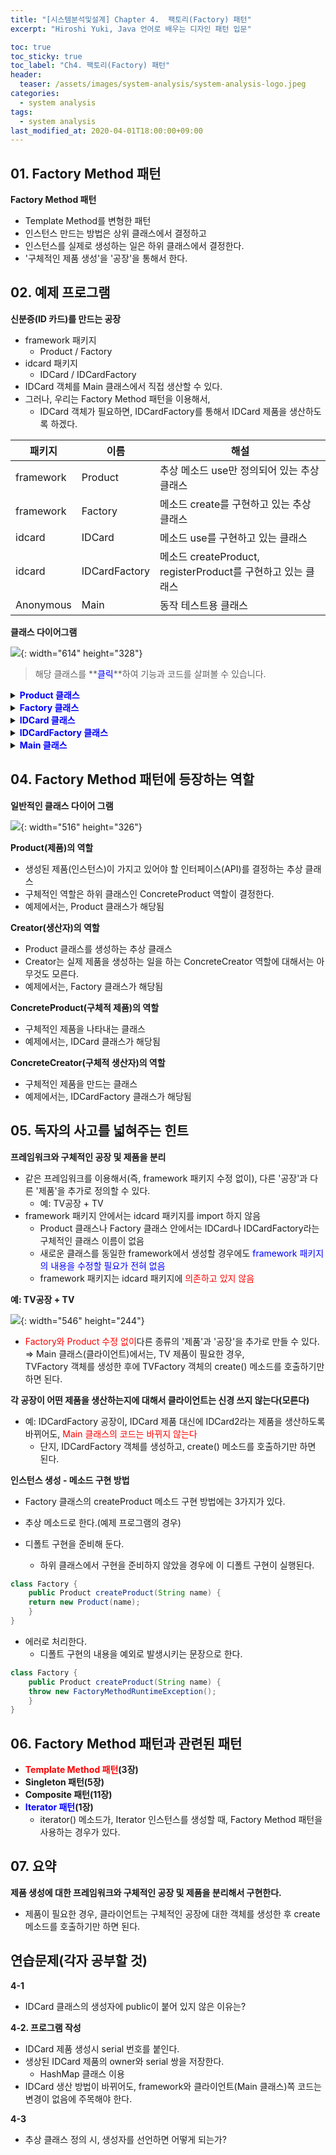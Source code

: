 ```yaml
---
title: "[시스템분석및설계] Chapter 4.  팩토리(Factory) 패턴" 
excerpt: "Hiroshi Yuki, Java 언어로 배우는 디자인 패턴 입문"  

toc: true
toc_sticky: true
toc_label: "Ch4. 팩토리(Factory) 패턴"
header:
  teaser: /assets/images/system-analysis/system-analysis-logo.jpeg
categories: 
  - system analysis
tags:
  - system analysis
last_modified_at: 2020-04-01T18:00:00+09:00  
---  
```


## 01. Factory Method 패턴  

**Factory Method 패턴**
  - Template Method를 변형한 패턴
  - 인스턴스 만드는 방법은 상위 클래스에서 결정하고
  - 인스턴스를 실제로 생성하는 일은 하위 클래스에서 결정한다.
  - '구체적인 제품 생성'을 '공장'을 통해서 한다.  


## 02. 예제 프로그램  

**신분증(ID 카드)를 만드는 공장**
  - framework 패키지
      - Product / Factory
  - idcard 패키지
      - IDCard / IDCardFactory
  - IDCard 객체를 Main 클래스에서 직접 생산할 수 있다.
  - 그러나, 우리는 Factory Method 패턴을 이용해서,
      - IDCard 객체가 필요하면, IDCardFactory를 통해서 IDCard 제품을 생산하도록 하겠다.  

|패키지|이름|해설|
|---------|-------------|-------------------------------------------|
|framework|Product|추상 메소드 use만 정의되어 있는 추상 클래스|
|framework|Factory|메소드 create를 구현하고 있는 추상 클래스|
|idcard|IDCard|메소드 use를 구현하고 있는 클래스|
|idcard|IDCardFactory|메소드 createProduct, registerProduct를 구현하고 있는 클래스|
|Anonymous|Main|동작 테스트용 클래스|  

**클래스 다이어그램**  

![](https://eliotjang.github.io/assets/images/system-analysis/ch04-1.png){: width="614" height="328"}  

> 해당 클래스를 **<font color="blue">클릭</font>**하여 기능과 코드를 살펴볼 수 있습니다.  

<details>
<summary><font color="blue"><b>Product 클래스</b></font></summary>
<div markdown="1">

**Product 클래스**
  - <font color="blue">framework 패키지</font>
  - '제품'을 표현한 추상 클래스
  - use()의 구현은 하위 클래스에 맡겨짐  

```java
package framework;

public abstract class Product {
  public abstract void use();
}
```  

</div>
</details>

<details>
<summary><font color="blue"><b>Factory 클래스</b></font></summary>
<div markdown="1">

**Factory 클래스**
  - <font color="blue">framework 패키지</font>
  - create()
      - <font color="red">Template Method 패턴 사용됨</font>  
	    - 추상 메소드인 createProduct와 registerProduct를 사용함
      - 제품을 만들고, 등록한 후, 생성된 제품을 반환한다.
  - createProduct() / registerProduct()
      - 하위 클래스에서 구현한다.
      - factory method 역할을 담당한다.  

```java
package framework;

public abstract class Factory {
  public final Product create(String owner) {
    Product p = createProduct(owner);
    registerProduct(p);
    return p;
  }
  protected abstract Product createProduct(String owner);
  protected abstract void registerProduct(Product product);
}
```  

</div>
</details>

<details>
<summary><font color="blue"><b>IDCard 클래스</b></font></summary>
<div markdown="1">

**IDCard 클래스**
  - <font color="blue">idcard 패키지</font>
  - Product 클래스의 하위 클래스
  - 상위 클래스의 use() 메소드를 구현함
  - getOwner()를 추가함  

```java
package idcard;
import framework.*;

public class IDCard extends Product {
  private String owner;
  IDCard(String owner) {
    System.out.println(owner + "의 카드를 만듭니다.");
    this.owner = owner;
  }
  public void use() {
    System.out.println(owner + "의 카드를 사용합니다");
  }
  public String getOwner() {
    return owner;
  }
}
```  

</div>
</details>

<details>
<summary><font color="blue"><b>IDCardFactory 클래스</b></font></summary>
<div markdown="1">

**IDCardFactory 클래스**
  - <font color="blue">idcard 패키지</font>
  - createProduct와 registerProduct를 구현
  - createProduct()
      - IDCard 제품을 실제로 생성함
      - 어떤 제품을 생산할 지 결정한다
  - registerProduct()
      - IDCard의 소유주를 owners 필드에 추가함(등록함)  

```java
package idcard;
import framework.*;
import java.util.*;

public class IDCardFactory extends Factory {
  private List owners = new ArrayList();
  protected Product createProduct(String owner) {
    return new IDCard(owner);
  }
  protected void registerProduct(Product product) {
    owners.add(((IDCard)product).getOwner()));
  }
  public List getOwners() {
    return owners;
  }
}
```  

</div>
</details>

<details>
<summary><font color="blue"><b>Main 클래스</b></font></summary>
<div markdown="1">

**Main 클래스**
  - framework 패키지와 idcard 패키지를 이용해서 IDCard를 생성해서 사용함
  - 필요한 IDCard 공장을 만들고, IDCard 공장의 create() 메소드를 호출해서 원하는 IDCard 제품을 얻는다.  

```java
import framework.*;
import idcard.*;

public class Main {
  public static void main(String[] args) {
    Factory factory = new IDCardFactory();
    Product card1 = factory.create("홍길동");
    Product card2 = factory.create("이순신");
    Product card3 = factory.create("강감찬");
    card1.use();
    card2.use();
    card3.use();
  }
}
```  

![](https://eliotjang.github.io/assets/images/system-analysis/ch04-2.png){: width="600" height="350"}  

</div>
</details>


## 04. Factory Method 패턴에 등장하는 역할  

**일반적인 클래스 다이어 그램**  

![](https://eliotjang.github.io/assets/images/system-analysis/ch04-3.png){: width="516" height="326"}  

**Product(제품)의 역할**
  - 생성된 제품(인스턴스)이 가지고 있어야 할 인터페이스(API)를 결정하는 추상 클래스
  - 구체적인 역할은 하위 클래스인 ConcreteProduct 역할이 결정한다.
  - 예제에서는, Product 클래스가 해당됨  

**Creator(생산자)의 역할**
  - Product 클래스를 생성하는 추상 클래스
  - Creator는 실제 제품을 생성하는 일을 하는 ConcreteCreator 역할에 대해서는 아무것도 모른다.
  - 예제에서는, Factory 클래스가 해당됨  

**ConcreteProduct(구체적 제품)의 역할**
  - 구체적인 제품을 나타내는 클래스
  - 예제에서는, IDCard 클래스가 해당됨  

**ConcreteCreator(구체적 생산자)의 역할**
  - 구체적인 제품을 만드는 클래스
  - 예제에서는, IDCardFactory 클래스가 해당됨  


## 05. 독자의 사고를 넓혀주는 힌트  

**프레임워크와 구체적인 공장 및 제품을 분리**
  - 같은 프레임워크를 이용해서(즉, framework 패키지 수정 없이), 다른 '공장'과 다른 '제품'을 추가로 정의할 수 있다.
      - 예: TV공장 + TV
  - framework 패키지 안에서는 idcard 패키지를 import 하지 않음
      - Product 클래스나 Factory 클래스 안에서는 IDCard나 IDCardFactory라는 구체적인 클래스 이름이 없음
      - 새로운 클래스를 동일한 framework에서 생성할 경우에도 <font color="blue">framework 패키지의 내용을 수정할 필요가 전혀 없음</font>
      - framework 패키지는 idcard 패키지에 <font color="red">의존하고 있지 않음</font>  

**예: TV공장 + TV**  

![](https://eliotjang.github.io/assets/images/system-analysis/ch04-4.png){: width="546" height="244"}  

  - <font color="red">Factory와 Product 수정 없이</font>다른 종류의 '제품'과 '공장'을 추가로 만들 수 있다.  
  ⇒ Main 클래스(클라이언트)에서는, TV 제품이 필요한 경우,  
  TVFactory 객체를 생성한 후에 TVFactory 객체의 create() 메소드를 호출하기만 하면 된다.  

**각 공장이 어떤 제품을 생산하는지에 대해서 클라이언트는 신경 쓰지 않는다(모른다)**
  - 예: IDCardFactory 공장이, IDCard 제품 대신에 IDCard2라는 제품을 생산하도록 바뀌어도, <font color="red">Main 클래스의 코드는 바뀌지 않는다</font>  
      - 단지, IDCardFactory 객체를 생성하고, create() 메소드를 호출하기만 하면 된다.  

**인스턴스 생성 - 메소드 구현 방법**
  - Factory 클래스의 createProduct 메소드 구현 방법에는 3가지가 있다.  
  
  - 추상 메소드로 한다.(예제 프로그램의 경우)
  - 디폴트 구현을 준비해 둔다.
      - 하위 클래스에서 구현을 준비하지 않았을 경우에 이 디폴트 구현이 실행된다.  

```java
class Factory {
    public Product createProduct(String name) {
	return new Product(name);
    }
}
```  

  - 에러로 처리한다.
      - 디폴트 구현의 내용을 예외로 발생시키는 문장으로 한다.  

```java
class Factory {
    public Product createProduct(String name) {
	throw new FactoryMethodRuntimeException();
    }
}
```  


## 06. Factory Method 패턴과 관련된 패턴  

  - **<font color="red">Template Method 패턴</font>(3장)**  
  - **Singleton 패턴(5장)**  
  - **Composite 패턴(11장)**  
  - **<font color="blue">Iterator 패턴</font>(1장)**
      - iterator() 메소드가, Iterator 인스턴스를 생성할 때, Factory Method 패턴을 사용하는 경우가 있다.  


## 07. 요약  

**제품 생성에 대한 프레임워크와 구체적인 공장 및 제품을 분리해서 구현한다.**
  - 제품이 필요한 경우, 클라이언트는 구체적인 공장에 대한 객체를 생성한 후 create 메소드를 호출하기만 하면 된다.  


## 연습문제(각자 공부할 것)  

**4-1**
  - IDCard 클래스의 생성자에 public이 붙어 있지 않은 이유는?  

**4-2. 프로그램 작성**
  - IDCard 제품 생성시 serial 번호를 붙인다.
  - 생상된 IDCard 제품의 owner와 serial 쌍을 저장한다.
      - HashMap 클래스 이용
  - IDCard 생산 방법이 바뀌어도, framework와 클라이언트(Main 클래스)쪽 코드는 변경이 없음에 주목해야 한다.  

**4-3**
  - 추상 클래스 정의 시, 생성자를 선언하면 어떻게 되는가?  






